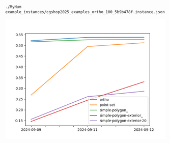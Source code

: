 ```
./MyNum example_instances/cgshop2025_examples_ortho_100_5b9b478f.instance.json
```
![alt text](https://github.com/slothetic/CG2025/blob/Jaegun/score.png)
